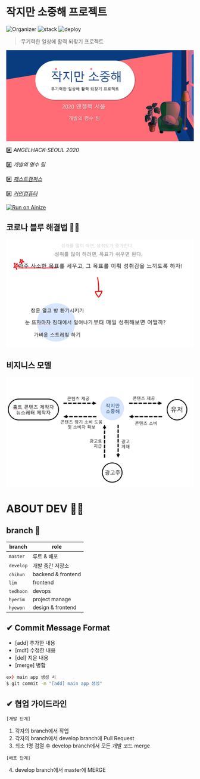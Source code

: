 # 작지만 소중해 프로젝트

![Organizer](https://img.shields.io/badge/organizer-개발의_명수-yellow.svg)
![stack](https://img.shields.io/badge/stack-django<3.0.8-blue.svg)
![deploy](https://img.shields.io/badge/deploy-docker-red.svg)

>  무기력한 일상에 활력 되찾기 프로젝트

<img src="./images/작소.jpg" align="center">

<br>

:hash:  *ANGELHACK-SEOUL 2020*

:hash:  *개발의 명수 팀*

:hash:  [*패스트캠퍼스*](https://www.fastcampus.co.kr/)

:hash:  [*커먼컴퓨터*](https://ainize.ai/dashboard)

[![Run on Ainize](https://ainize.ai/static/images/run_on_ainize_button.svg)](https://littleachievement-tedhoon.endpoint.ainize.ai/)


## 코로나 블루 해결법 💁‍♀️
<img src="./images/la.jpg">


## 비지니스 모델
<img src="./images/BM.jpg">



# ABOUT DEV 👨‍💻

## branch 👻

|branch|role|
|---|---|
|`master`|루트 & 배포|
|`develop`|개발 중간 저장소|
|`chihun`|backend & frontend|
|`lim`|frontend|
|`tedhoon`|devops|
|`hyerim`|project manage|
|`hyewon`|design & frontend|

## ✔ Commit Message Format 

- [add] 추가한 내용
- [mdf] 수정한 내용
- [del] 지운 내용
- [merge] 병합

```bash
ex) main app 생성 시 
$ git commit -m "[add] main app 생성"
```

## ✔ 협업 가이드라인 

`[개발 단계]`

1. 각자의 branch에서 작업
2. 각자의 branch에서 develop branch에 Pull Request
3. 최소 1명 검열 후 develop branch에서 모든 개발 코드 merge 

`[배포 단계]`

4. develop branch에서 master에 MERGE


